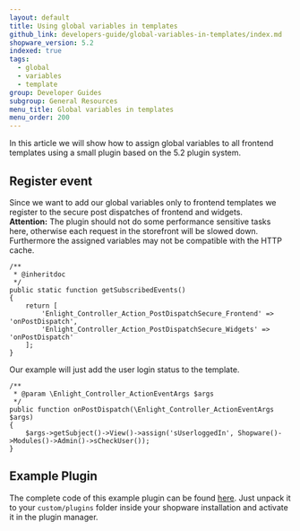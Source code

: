 ```yaml
---
layout: default
title: Using global variables in templates
github_link: developers-guide/global-variables-in-templates/index.md
shopware_version: 5.2
indexed: true
tags:
  - global
  - variables
  - template
group: Developer Guides
subgroup: General Resources
menu_title: Global variables in templates
menu_order: 200
---
```


In this article we will show how to assign global variables to all frontend templates using a small plugin based on the 5.2 plugin system.

<div class="toc-list"></div>

## Register event
Since we want to add our global variables only to frontend templates we register to the secure post dispatches of frontend and widgets.  
__Attention:__ The plugin should not do some performance sensitive tasks here, otherwise each request in the storefront will be slowed down. Furthermore the assigned variables may not be compatible with the HTTP cache.
```    
/**
 * @inheritdoc
 */
public static function getSubscribedEvents()
{
    return [
        'Enlight_Controller_Action_PostDispatchSecure_Frontend' => 'onPostDispatch',
        'Enlight_Controller_Action_PostDispatchSecure_Widgets' => 'onPostDispatch'
    ];
}
```
Our example will just add the user login status to the template.
```
/**
 * @param \Enlight_Controller_ActionEventArgs $args
 */
public function onPostDispatch(\Enlight_Controller_ActionEventArgs $args)
{
    $args->getSubject()->View()->assign('sUserloggedIn', Shopware()->Modules()->Admin()->sCheckUser());
}
```

## Example Plugin
The complete code of this example plugin can be found <a href="{{ site.url }}/exampleplugins/SwagGlobalVariables.zip">here</a>. Just unpack it to your `custom/plugins` folder inside your shopware installation and activate it in the plugin manager.
